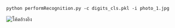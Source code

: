 ```
python performRecognition.py -c digits_cls.pkl -i photo_1.jpg
```
![โค้ดอ้างอิง](https://github.com/bikz05/digit-recognition)